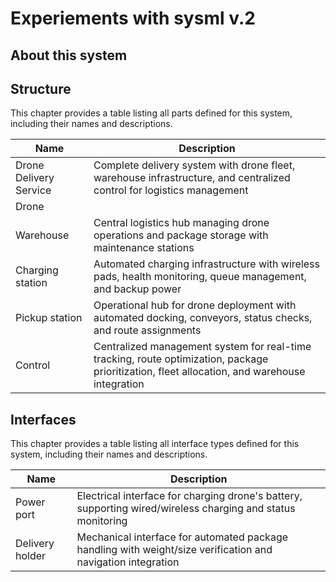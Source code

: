 # Experiements with sysml v.2

## About this system

## Structure

This chapter provides a table listing all parts defined for this system, including their names and descriptions.

| Name | Description |
|------|-------------|
| Drone Delivery Service | Complete delivery system with drone fleet, warehouse infrastructure, and centralized control for logistics management |
| Drone |  |
| Warehouse | Central logistics hub managing drone operations and package storage with maintenance stations |
| Charging station | Automated charging infrastructure with wireless pads, health monitoring, queue management, and backup power |
| Pickup station | Operational hub for drone deployment with automated docking, conveyors, status checks, and route assignments |
| Control | Centralized management system for real-time tracking, route optimization, package prioritization, fleet allocation, and warehouse integration |


## Interfaces

This chapter provides a table listing all interface types defined for this system, including their names and descriptions.

| Name | Description |
|------|-------------|
| Power port | Electrical interface for charging drone's battery, supporting wired/wireless charging and status monitoring |
| Delivery holder | Mechanical interface for automated package handling with weight/size verification and navigation integration |
